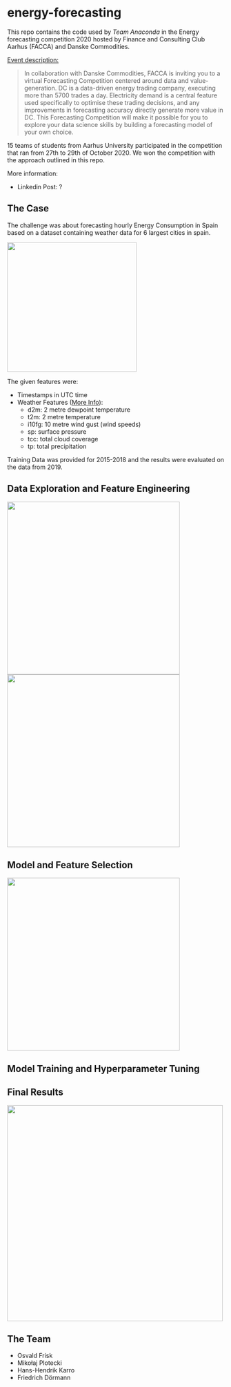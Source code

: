 # energy-forecasting
This repo contains the code used by *Team Anaconda* in the Energy forecasting competition 2020 hosted by Finance and Consulting Club Aarhus (FACCA) and Danske Commodities. 

[Event description:](https://facca.dk/events/facca-x-dc-forecasting-competition?fbclid=IwAR1egmMOBNAQKFcqitFw4oWuQKZ58bZE7b6Z2Vwenzez_lLgMJgGhmIn4Gc)
> In collaboration with Danske Commodities, FACCA is inviting you to a virtual Forecasting Competition centered around data and value-generation. DC is a data-driven energy trading company, executing more than 5700 trades a day. Electricity demand is a central feature used specifically to optimise these trading decisions, and any improvements in forecasting accuracy directly generate more value in DC. This Forecasting Competition will make it possible for you to explore your data science skills by building a forecasting model of your own choice.

15 teams of students from Aarhus University participated in the competition that ran from 27th to 29th of October 2020. 
We won the competition with the approach outlined in this repo.

More information: 
- Linkedin Post: ?

## The Case
The challenge was about forecasting hourly Energy Consumption in Spain based on a dataset containing weather data for 6 largest cities in spain. 

<img src="https://github.com/fritz-max/energy-forecasting/blob/master/images/spain.png" width="300">

The given features were:
- Timestamps in UTC time
- Weather Features ([More Info](https://apps.ecmwf.int/codes/grib/param-db)):
  - d2m: 2 metre dewpoint temperature
  - t2m: 2 metre temperature
  - i10fg: 10 metre wind gust (wind speeds) 
  - sp: surface pressure 
  - tcc: total cloud coverage 
  - tp: total precipitation
  
Training Data was provided for 2015-2018 and the results were evaluated on the data from 2019.

## Data Exploration and Feature Engineering
<img src="https://github.com/fritz-max/energy-forecasting/blob/master/images/binary-cloud-coverage.png" width="400">
<img src="https://github.com/fritz-max/energy-forecasting/blob/master/images/feature-importance.png" width="400">


## Model and Feature Selection

<img src="https://github.com/fritz-max/energy-forecasting/blob/master/images/feature-selection.png" width="400">


## Model Training and Hyperparameter Tuning

## Final Results
<img src="https://github.com/fritz-max/energy-forecasting/blob/master/images/prediction.png" width="500">



## The Team
- Osvald Frisk
- Mikołaj Plotecki
- Hans-Hendrik Karro
- Friedrich Dörmann

